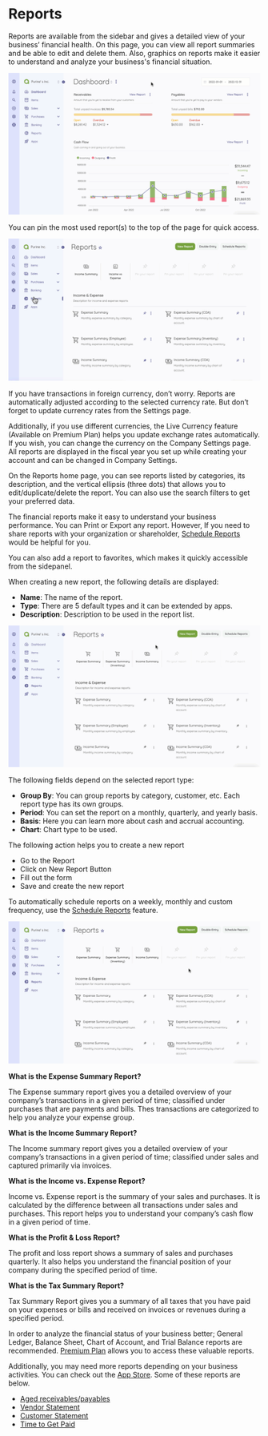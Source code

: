 Reports
=========

Reports are available from the sidebar and gives a detailed view of your business’ financial health. 
On this page, you can view all report summaries and be able to edit and delete them. Also, graphics on reports make it easier to understand and analyze your business's financial situation.

![Reports](_images/reports.gif)

You can pin the most used report(s) to the top of the page for quick access.

![Pinning a report](_images/add-pin.gif)

If you have transactions in foreign currency, don’t worry. Reports are automatically adjusted according to the selected currency rate. But don’t forget to update currency rates from the Settings page. 

Additionally, if you use different currencies, the Live Currency feature (Available on Premium Plan) helps you update exchange rates automatically. If you wish, you can change the currency on the Company Settings page. All reports are displayed in the fiscal year you set up while creating your account and can be changed in  Company Settings.

On the Reports home page, you can see reports  listed by categories, its description, and the vertical ellipsis (three dots) that allows you to edit/duplicate/delete the report. You can also use the search filters to get your preferred data. 

The financial reports make it easy to understand your business performance. You can Print or Export any report. However,  If you need to share reports with your organization or shareholder, [Schedule Reports](https://akaunting.com/apps/schedule-reports?utm_source=suggestion&utm_medium=app&utm_campaign=schedule_reports) would be helpful for you. 


You can also add a report to favorites, which makes it quickly accessible from the sidepanel. 

When creating a new report, the following details are displayed:

- **Name**: The name of the report.
- **Type**: There are 5 default types and it can be extended by apps.
- **Description**: Description to be used in the report list.

![Creating a new report](_images/reports-add-new.gif)

The following fields depend on the selected report type:

- **Group By**: You can group reports by category, customer, etc. Each report type has its own groups.
- **Period**: You can set the report on a monthly, quarterly, and yearly basis.
- **Basis**: Here you can learn more about cash and accrual accounting.
- **Chart**: Chart type to be used.

The following action helps you to create a new report

- Go to the Report
- Click on New Report Button 
- Fill out the form 
- Save and create the new report

To automatically schedule reports on a weekly, monthly and custom frequency, use the [Schedule Reports](https://akaunting.com/apps/schedule-reports?utm_source=suggestion&utm_medium=app&utm_campaign=schedule_reports) feature.

![Reports details](_images/reports-view-report.gif)

**What is the Expense Summary Report?**

The Expense summary report gives you a detailed overview of your company’s transactions in a given period of time; classified under purchases that are payments and bills.
Thes transactions are categorized to help you analyze your expense group. 

**What is the Income Summary Report?**

The Income summary report gives you a detailed overview of your company’s transactions in a given period of time; classified under sales and captured primarily via invoices.

**What is the Income vs. Expense Report?**

Income vs. Expense report is the summary of your sales and purchases. It is calculated by the difference between all transactions under sales and purchases. This report helps you to understand your company’s cash flow in a given period of time. 

**What is the Profit & Loss Report?**

The profit and loss report shows a summary of sales and purchases quarterly. It also helps you understand the financial position of your company during the specified period of time.  

**What is the Tax Summary Report?**

Tax Summary Report gives you a summary of all taxes that you have paid on your expenses or bills and received on invoices or revenues during a specified period. 

In order to analyze the financial status of your business better; General Ledger, Balance Sheet, Chart of Account, and Trial Balance reports are recommended. [Premium Plan](http://akaunting.com/plans) allows you to access these valuable reports. 

Additionally, you may need more reports depending on your business activities. You can check out the [App Store](https://akaunting.com/apps/categories/report). Some of these reports are below. 
- [Aged receivables/payables](https://akaunting.com/apps/aged-receivables-payables)
- [Vendor Statement](https://akaunting.com/apps/vendor-statement)
- [Customer Statement](https://akaunting.com/apps/customer-statement)
- [Time to Get Paid](https://akaunting.com/apps/time-to-get-paid)
